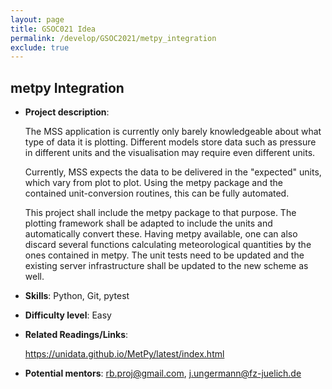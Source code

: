 ```yaml
---
layout: page
title: GSOC021 Idea
permalink: /develop/GSOC2021/metpy_integration
exclude: true
---
```


## metpy Integration
- **Project description**:

    The MSS application is currently only barely knowledgeable about what type of data it is plotting. Different models store data such as pressure in different units and the visualisation may require even different units.

    Currently, MSS expects the data to be delivered in the "expected" units, which vary from plot to plot. Using the metpy package and the contained unit-conversion routines, this can be fully automated.

    This project shall include the metpy package to that purpose. The plotting framework shall be adapted to include the units and automatically convert these. Having metpy available, one can also discard several functions calculating meteorological quantities by the ones contained in metpy. The unit tests need to be updated and the existing server infrastructure shall be updated to the new scheme as well.

-    **Skills**: Python, Git, pytest

-    **Difficulty level**: Easy

-    **Related Readings/Links**:

        https://unidata.github.io/MetPy/latest/index.html


-    **Potential mentors**:
    rb.proj@gmail.com, j.ungermann@fz-juelich.de
    
